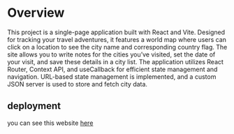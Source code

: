 # Overview
This project is a single-page application built with React and Vite. Designed for tracking your travel adventures, it features a world map where users can click on a location to see the city name and corresponding country flag. The site allows you to write notes for the cities you’ve visited, set the date of your visit, and save these details in a city list. The application utilizes React Router, Context API, and useCallback for efficient state management and navigation. URL-based state management is implemented, and a custom JSON server is used to store and fetch city data.
## deployment
you can see this website [here](https://worldwize-zeinab.netlify.app/)
